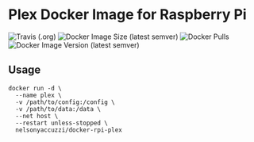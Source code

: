 # Plex Docker Image for Raspberry Pi 
![Travis (.org)](https://img.shields.io/travis/nelsonyaccuzzi/docker-rpi-plex?style=flat-square)
![Docker Image Size (latest semver)](https://img.shields.io/docker/image-size/nelsonyaccuzzi/docker-rpi-plex?style=flat-square)
![Docker Pulls](https://img.shields.io/docker/pulls/nelsonyaccuzzi/docker-rpi-plex?style=flat-square)
![Docker Image Version (latest semver)](https://img.shields.io/docker/v/nelsonyaccuzzi/docker-rpi-plex?sort=semver&style=flat-square)

## Usage

```
docker run -d \
  --name plex \
  -v /path/to/config:/config \
  -v /path/to/data:/data \
  --net host \
  --restart unless-stopped \
  nelsonyaccuzzi/docker-rpi-plex
```
